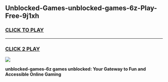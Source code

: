 
## Unblocked-Games-unblocked-games-6z-Play-Free-9j1xh
<h3>
<a href="https://premium76.site?title=unblocked-games-6z&ref=10A">CLICK TO PLAY</a></h3>
<hr>

<h3>
<a href="https://premium76.site?title=unblocked-games-6z&ref=10A">CLICK 2 PLAY</a>
  
</h3>

<a href="https://premium76.site?title=unblocked-games-6z&ref=10A"><img src="https://clearcache.store/games.png"></a>


**unblocked-games-6z games unblocked: Your Gateway to Fun and Accessible Online Gaming**
